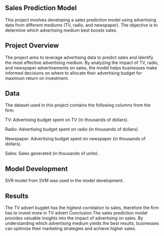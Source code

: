 ## Sales Prediction Model
This project involves developing a sales prediction model using advertising data from different mediums (TV, radio, and newspaper). The objective is to determine which advertising medium best boosts sales.

## Project Overview
The project aims to leverage advertising data to predict sales and identify the most effective advertising medium. By analyzing the impact of TV, radio, and newspaper advertisements on sales, the model helps businesses make informed decisions on where to allocate their advertising budget for maximum return on investment.

## Data
The dataset used in this project contains the following columns from the firm:

TV: Advertising budget spent on TV (in thousands of dollars).

Radio: Advertising budget spent on radio (in thousands of dollars).

Newspaper: Advertising budget spent on newspaper (in thousands of dollars).

Sales: Sales generated (in thousands of units).


## Model Development
SVR model from SVM was used in the model development.
## Results
The TV advert bugdet has the highest correlation to sales, therefore the firm has to invest more in TV advert
Conclusion
 The sales prediction model provides valuable insights into the impact of advertising on sales. By understanding which advertising medium yields the best results, businesses can optimize their marketing strategies and achieve higher sales.
